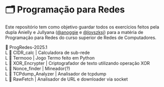 # 🗂️ Programação para Redes
Este repositório tem como objetivo guardar todos os exercícios feitos pela dupla Anielly e Jullyana ([@anoggie](https://www.github.com/anoggie) e [@lovszksj](https://www.github.com/lovszksj)) para a matéria de Programação para Redes do curso superior de Redes de Computadores.

📂 ProgRedes-2025.1  
L 📂 CIDR_calc | Calculadora de sub-rede  
L 📂 Termooo | Jogo Termo feito em Python  
L 📂 XOR_Encrypter | Criptografador de texto utilizando operação XOR  
L 📂 Nonce_finder | Mineador(?)  
L 📂 TCPdump_Analyzer | Analisador de tcpdump  
L 📂 RawFetch | Analisador de URL e downloader via socket
